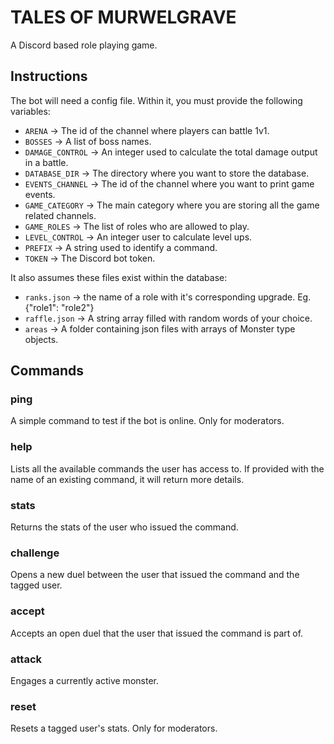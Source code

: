 # TALES OF MURWELGRAVE

A Discord based role playing game.

## Instructions

The bot will need a config file. Within it, you must provide the following variables:
- `ARENA` -> The id of the channel where players can battle 1v1.
- `BOSSES` -> A list of boss names.
- `DAMAGE_CONTROL` -> An integer used to calculate the total damage output in a battle.
- `DATABASE_DIR` -> The directory where you want to store the database.
- `EVENTS_CHANNEL` -> The id of the channel where you want to print game events.
- `GAME_CATEGORY` -> The main category where you are storing all the game related channels.
- `GAME_ROLES` -> The list of roles who are allowed to play.
- `LEVEL_CONTROL` -> An integer user to calculate level ups.
- `PREFIX` -> A string used to identify a command.
- `TOKEN` -> The Discord bot token.

It also assumes these files exist within the database:
- `ranks.json` -> the name of a role with it's corresponding upgrade. Eg. {"role1": "role2"}
- `raffle.json` -> A string array filled with random words of your choice.
- `areas` -> A folder containing json files with arrays of Monster type objects.

## Commands

### ping
A simple command to test if the bot is online. Only for moderators.

### help
Lists all the available commands the user has access to. If provided with the name of an existing command, it will return more details.

### stats
Returns the stats of the user who issued the command.

### challenge
Opens a new duel between the user that issued the command and the tagged user.

### accept
Accepts an open duel that the user that issued the command is part of.

### attack
Engages a currently active monster.

### reset
Resets a tagged user's stats. Only for moderators.